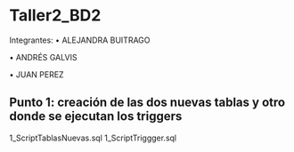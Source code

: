 # Taller2_BD2

Integrantes: 
• ALEJANDRA BUITRAGO

• ANDRÉS GALVIS 

• JUAN PEREZ


## Punto 1: creación de las dos nuevas tablas y otro donde se ejecutan los triggers
1_ScriptTablasNuevas.sql
1_ScriptTriggger.sql

